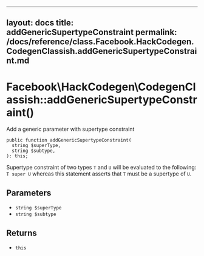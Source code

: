 
***

layout: docs
title: addGenericSupertypeConstraint
permalink: /docs/reference/class.Facebook.HackCodegen.CodegenClassish.addGenericSupertypeConstraint.md
---







# Facebook\\HackCodegen\\CodegenClassish::addGenericSupertypeConstraint()




Add a generic parameter with supertype constraint




``` Hack
public function addGenericSupertypeConstraint(
  string $superType,
  string $subtype,
): this;
```




Supertype constraint of two types ` T ` and `` U `` will be evaluated to
the following: ``` T super U ``` whereas this statement asserts
that ```` T ```` must be a supertype of ````` U `````.




## Parameters




* ` string $superType `
* ` string $subtype `




## Returns




- ` this `
